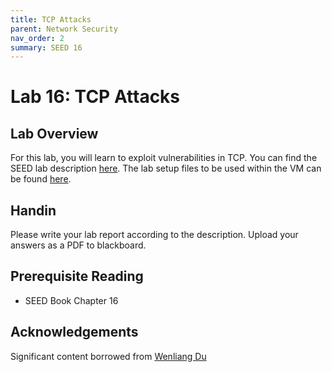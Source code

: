 ```yaml
---
title: TCP Attacks
parent: Network Security
nav_order: 2
summary: SEED 16
---
```


# Lab 16: TCP Attacks

## Lab Overview

For this lab, you will learn to exploit vulnerabilities in TCP. 
You can find the SEED lab description [here](https://seedsecuritylabs.org/Labs_20.04/Files/TCP_Attacks/TCP_Attacks.pdf). 
The
lab setup files to be used within the VM can be found [here](https://seedsecuritylabs.org/Labs_20.04/Files/TCP_Attacks/Labsetup.zip). 


## Handin
Please write your lab report according to the description. Upload your answers as a PDF to blackboard. 

## Prerequisite Reading
- SEED Book Chapter 16

## Acknowledgements 
Significant content borrowed from [Wenliang Du](https://web.ecs.syr.edu/~wedu/)
